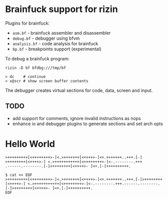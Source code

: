 Brainfuck support for rizin
========================

Plugins for brainfuck:
  - `asm.bf` - brainfuck assembler and disassembler
  - `debug.bf` - debugger using bfvm
  - `analysis.bf` - code analysis for brainfuck
  - `bp.bf` - breakpoints support (experimental)

To debug a brainfuck program:

    rizin -D bf bfdbg:///tmp/bf

    > dc    # continue
    > x@scr # show screen buffer contents

The debugger creates virtual sections for code, data, screen and input.

TODO 
----
- add support for comments, ignore invalid instructions as nops
- enhance io and debugger plugins to generate sections and set arch opts

Hello World
===========

```
>+++++++++[<++++++++>-]<.>+++++++[<++++>-]<+.+++++++..+++.[-]
>++++++++[<++++>-] <.>+++++++++++[<++++++++>-]<-.--------.+++
.------.--------.[-]>++++++++[<++++>- ]<+.[-]++++++++++.
```

```
$ cat << EOF
>+++++++++[<++++++++>-]<.>+++++++[<++++>-]<+.+++++++..+++.[-]>++++++++[<++++>-] <.>+++++++++++[<++++++++>-]<-.--------.+++.------.--------.[-]>++++++++[<++++>- ]<+.[-]++++++++++.
EOF
```

